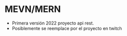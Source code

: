 # MEVN/MERN

-   Primera versión 2022 proyecto api rest.
-   Posiblemente se reemplace por el proyecto en twitch
